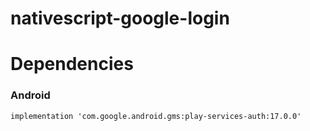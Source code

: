 # nativescript-google-login

# Dependencies
### Android
```
implementation 'com.google.android.gms:play-services-auth:17.0.0'
```
